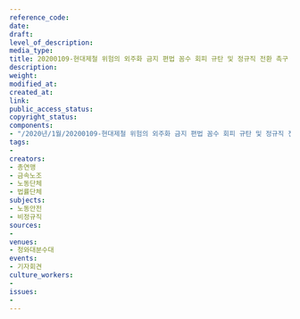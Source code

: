 ```yaml
---
reference_code: 
date: 
draft: 
level_of_description: 
media_type: 
title: 20200109-현대제철 위험의 외주화 금지 편법 꼼수 회피 규탄 및 정규직 전환 촉구 기자회견
description: 
weight: 
modified_at: 
created_at: 
link: 
public_access_status: 
copyright_status: 
components:
- "/2020년/1월/20200109-현대제철 위험의 외주화 금지 편법 꼼수 회피 규탄 및 정규직 전환 촉구 기자회견/2_CTU3754.jpg"
tags:
- 
creators:
- 총연맹
- 금속노조
- 노동단체
- 법률단체
subjects:
- 노동안전
- 비정규직
sources:
- 
venues:
- 청와대분수대
events:
- 기자회견
culture_workers:
- 
issues:
- 
---
```

